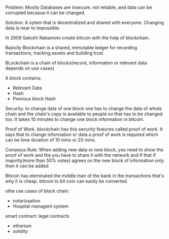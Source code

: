 Problem: Mostly Databases are insecure, not reliable, and data can be corrupted becasue it can be changed.


Solution: A sytem that is decentralized and shared with everyone. Changing data is near to impossible.

In 2009 Satoshi Nakamoto create bitcoin with the help of blockchain. 

Basiclly Blockchain is a shared, immutable ledger for recording transactions, tracking assets and building trust

BLockchain is a chain of blocks(record, information or relevant data depends on use cases)

A block contains:
- Relevant Data
- Hash
- Previous block Hash

Security: to change data of one block one has to change the data of whole chain and the chain's copy is available to people so that has to be changed too. It takes 10 minutes to change one block information in bitcoin.

Proof of Work. blockchain has this security features called proof of work. It says that to change information or data a proof of work is required which can be time duration of 10 mins or 20 mins.


Consesus Rule: When adding new data or new block, you need to show the proof of work and the you have to share it with the network and if that if majority(more than 50% votes)  agrees on the new block of information only then it can be added.


Bitcoin has eleminated the middle man of the bank in the transactions that's why it is cheap. bitcoin to bit coin can easily be converted.

othe use cases of block chain:
- notarizaation
- Hospital managent system


smart contract: legal contracts 
- etherium 
- solidity


